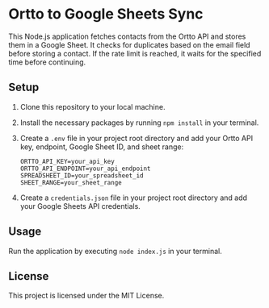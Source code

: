 # Ortto to Google Sheets Sync

This Node.js application fetches contacts from the Ortto API and stores them in a Google Sheet. It checks for duplicates based on the email field before storing a contact. If the rate limit is reached, it waits for the specified time before continuing.

## Setup

1. Clone this repository to your local machine.

2. Install the necessary packages by running `npm install` in your terminal.

3. Create a `.env` file in your project root directory and add your Ortto API key, endpoint, Google Sheet ID, and sheet range:

    ```env
    ORTTO_API_KEY=your_api_key
    ORTTO_API_ENDPOINT=your_api_endpoint
    SPREADSHEET_ID=your_spreadsheet_id
    SHEET_RANGE=your_sheet_range
    ```

4. Create a `credentials.json` file in your project root directory and add your Google Sheets API credentials.

## Usage

Run the application by executing `node index.js` in your terminal.

## License

This project is licensed under the MIT License.
